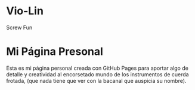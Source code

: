 # Vio-Lin
 Screw Fun
# Mi Página Presonal
Esta es mi página personal creada con GitHub Pages para aportar algo de detalle y creatividad al encorsetado mundo de los instrumentos de cuerda frotada, (que nada tiene que ver con la bacanal que auspicia su nombre).
